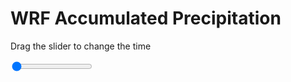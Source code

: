 <h1>WRF Accumulated Precipitation</h1>
<p>Drag the slider to change the time</p>

<div class="slidecontainer">
<input oninput='setImage(this)' class="slider" type="range" min="0" max="5" value="0" step="1" />
<img id='img'/>
</div>

<script>
var img = document.getElementById('img');
var img_array = ['/assets/images/wrf/r_wrfout_d01_2020-05-11_12:00:00.png',
'/assets/images/wrf/r_wrfout_d01_2020-05-11_13:00:00.png',
'/assets/images/wrf/r_wrfout_d01_2020-05-11_14:00:00.png',
'/assets/images/wrf/r_wrfout_d01_2020-05-11_15:00:00.png',
'/assets/images/wrf/r_wrfout_d01_2020-05-11_16:00:00.png',];
function setImage(obj)
{
        var value = obj.value;
        img.src = img_array[value];

}
</script>
